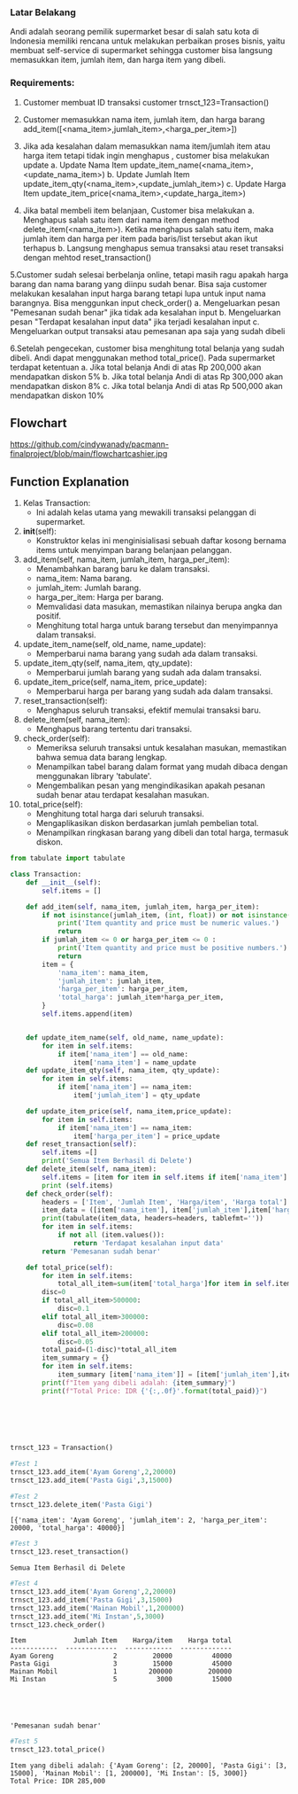 ### Latar Belakang

Andi adalah seorang pemilik supermarket besar di salah satu kota di Indonesia memiliki rencana untuk melakukan perbaikan proses bisnis, yaitu membuat self-service di supermarket sehingga customer bisa langsung memasukkan item, jumlah item, dan harga item yang dibeli.

### Requirements:
1. Customer membuat ID transaksi customer 
trnsct_123=Transaction()

2. Customer memasukkan nama item, jumlah item, dan harga barang
add_item([<nama_item>,jumlah_item>,<harga_per_item>])

3. Jika ada kesalahan dalam memasukkan nama item/jumlah item atau harga item tetapi tidak ingin menghapus , customer bisa melakukan update
a. Update Nama Item
update_item_name(<nama_item>,<update_nama_item>)
b. Update Jumlah Item
update_item_qty(<nama_item>,<update_jumlah_item>)
c. Update Harga Item
update_item_price(<nama_item>,<update_harga_item>)

4. Jika batal membeli item belanjaan, Customer bisa melakukan
a. Menghapus salah satu item dari nama item dengan method delete_item(<nama_item>). Ketika menghapus salah satu item, maka jumlah item dan harga per item pada baris/list tersebut akan ikut terhapus
b. Langsung menghapus semua transaksi atau reset transaksi dengan mehtod reset_transaction()

5.Customer sudah selesai berbelanja online, tetapi masih ragu apakah harga barang dan nama barang yang diinpu sudah benar. Bisa saja customer melakukan kesalahan input harga barang tetapi lupa untuk input nama barangnya. Bisa menggunkan input check_order()
a. Mengeluarkan pesan "Pemesanan sudah benar" jika tidak ada kesalahan input
b. Mengeluarkan pesan "Terdapat kesalahan input data" jika terjadi kesalahan input
c. Mengeluarkan output transaksi atau pemesanan apa saja yang sudah dibeli

6.Setelah pengecekan, customer bisa menghitung total belanja yang sudah dibeli. Andi dapat menggunakan method total_price(). Pada supermarket terdapat ketentuan
a. Jika total belanja Andi di atas Rp 200,000 akan mendapatkan diskon 5%
b. Jika total belanja Andi di atas Rp 300,000 akan mendapatkan diskon 8%
c. Jika total belanja Andi di atas Rp 500,000 akan mendapatkan diskon 10%



## Flowchart
https://github.com/cindywanady/pacmann-finalproject/blob/main/flowchartcashier.jpg

## Function Explanation

1. Kelas Transaction:
    - Ini adalah kelas utama yang mewakili transaksi pelanggan di supermarket.
2. __init__(self):
    - Konstruktor kelas ini menginisialisasi sebuah daftar kosong bernama items untuk menyimpan barang belanjaan pelanggan.
3. add_item(self, nama_item, jumlah_item, harga_per_item):
    - Menambahkan barang baru ke dalam transaksi.
    - nama_item: Nama barang.
    - jumlah_item: Jumlah barang.
    - harga_per_item: Harga per barang.
    - Memvalidasi data masukan, memastikan nilainya berupa angka dan positif.
    - Menghitung total harga untuk barang tersebut dan menyimpannya dalam transaksi.
4. update_item_name(self, old_name, name_update):
    - Memperbarui nama barang yang sudah ada dalam transaksi.
5. update_item_qty(self, nama_item, qty_update):
    - Memperbarui jumlah barang yang sudah ada dalam transaksi.
6. update_item_price(self, nama_item, price_update):
    - Memperbarui harga per barang yang sudah ada dalam transaksi.
7. reset_transaction(self):
    - Menghapus seluruh transaksi, efektif memulai transaksi baru.
8. delete_item(self, nama_item):
    - Menghapus barang tertentu dari transaksi.
9. check_order(self):
    - Memeriksa seluruh transaksi untuk kesalahan masukan, memastikan bahwa semua data barang lengkap.
    - Menampilkan tabel barang dalam format yang mudah dibaca dengan menggunakan library 'tabulate'.
    - Mengembalikan pesan yang mengindikasikan apakah pesanan sudah benar atau terdapat kesalahan masukan.
10. total_price(self):
    - Menghitung total harga dari seluruh transaksi.
    - Mengaplikasikan diskon berdasarkan jumlah pembelian total.
    - Menampilkan ringkasan barang yang dibeli dan total harga, termasuk diskon.


```python
from tabulate import tabulate

class Transaction:
    def __init__(self):
        self.items = []

    def add_item(self, nama_item, jumlah_item, harga_per_item):
        if not isinstance(jumlah_item, (int, float)) or not isinstance(harga_per_item, (int, float)):
            print('Item quantity and price must be numeric values.')
            return
        if jumlah_item <= 0 or harga_per_item <= 0 :
            print('Item quantity and price must be positive numbers.')
            return
        item = {
            'nama_item': nama_item,
            'jumlah_item': jumlah_item,
            'harga_per_item': harga_per_item,
            'total_harga': jumlah_item*harga_per_item,
        }
        self.items.append(item)


    def update_item_name(self, old_name, name_update):
        for item in self.items:
            if item['nama_item'] == old_name:
                item['nama_item'] = name_update
    def update_item_qty(self, nama_item, qty_update):
        for item in self.items:
            if item['nama_item'] == nama_item:
                item['jumlah_item'] = qty_update

    def update_item_price(self, nama_item,price_update):
        for item in self.items:
            if item['nama_item'] == nama_item:
                item['harga_per_item'] = price_update
    def reset_transaction(self):
        self.items =[]
        print('Semua Item Berhasil di Delete')
    def delete_item(self, nama_item):
        self.items = [item for item in self.items if item['nama_item'] != nama_item]
        print (self.items)
    def check_order(self):  
        headers = ['Item', 'Jumlah Item', 'Harga/item', 'Harga total']
        item_data = ([item['nama_item'], item['jumlah_item'],item['harga_per_item'],item['total_harga']] for item in self.items)
        print(tabulate(item_data, headers=headers, tablefmt=''))
        for item in self.items:
            if not all (item.values()):
                return 'Terdapat kesalahan input data'  
        return 'Pemesanan sudah benar'

    def total_price(self):      
        for item in self.items:
            total_all_item=sum(item['total_harga']for item in self.items)
        disc=0
        if total_all_item>500000:
            disc=0.1
        elif total_all_item>300000:
            disc=0.08
        elif total_all_item>200000:
            disc=0.05
        total_paid=(1-disc)*total_all_item
        item_summary = {}
        for item in self.items:
            item_summary [item['nama_item']] = [item['jumlah_item'],item['harga_per_item']]
        print(f"Item yang dibeli adalah: {item_summary}")
        print(f"Total Price: IDR {'{:,.0f}'.format(total_paid)}")
            
 
    

    
```


```python
trnsct_123 = Transaction()
```


```python
#Test 1
trnsct_123.add_item('Ayam Goreng',2,20000)
trnsct_123.add_item('Pasta Gigi',3,15000)
```


```python
#Test 2
trnsct_123.delete_item('Pasta Gigi')
```

    [{'nama_item': 'Ayam Goreng', 'jumlah_item': 2, 'harga_per_item': 20000, 'total_harga': 40000}]



```python
#Test 3
trnsct_123.reset_transaction()
```

    Semua Item Berhasil di Delete



```python
#Test 4
trnsct_123.add_item('Ayam Goreng',2,20000)
trnsct_123.add_item('Pasta Gigi',3,15000)
trnsct_123.add_item('Mainan Mobil',1,200000)
trnsct_123.add_item('Mi Instan',5,3000)
trnsct_123.check_order()


```

    Item            Jumlah Item    Harga/item    Harga total
    ------------  -------------  ------------  -------------
    Ayam Goreng               2         20000          40000
    Pasta Gigi                3         15000          45000
    Mainan Mobil              1        200000         200000
    Mi Instan                 5          3000          15000





    'Pemesanan sudah benar'




```python
#Test 5
trnsct_123.total_price()
```

    Item yang dibeli adalah: {'Ayam Goreng': [2, 20000], 'Pasta Gigi': [3, 15000], 'Mainan Mobil': [1, 200000], 'Mi Instan': [5, 3000]}
    Total Price: IDR 285,000

